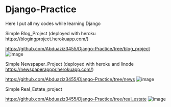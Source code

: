 # Django-Practice
Here I put all my codes while learning Django

Simple Blog_Project (deployed with heroku https://blogingproject.herokuapp.com/)

https://github.com/Abduaziz3455/Django-Practice/tree/blog_project
![image](https://user-images.githubusercontent.com/93714453/205081318-46aa4635-7876-404f-be84-567a3488b2fe.png)







Simple Newspaper_Project (deployed with heroku  and linode https://newspaperapppr.herokuapp.com/)

https://github.com/Abduaziz3455/Django-Practice/tree/news
![image](https://user-images.githubusercontent.com/93714453/205081607-01df1ea4-82b0-4c32-94c9-794ac1ac3add.png)







Simple Real_Estate_project

https://github.com/Abduaziz3455/Django-Practice/tree/real_estate
![image](https://user-images.githubusercontent.com/93714453/205082502-2a7970e7-a219-4523-b1dc-af4fff0c9e3c.png)

